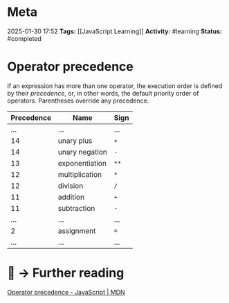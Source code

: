 # Meta
2025-01-30 17:52
**Tags:** [[JavaScript Learning]]
**Activity:** #learning 
**Status:** #completed 

# Operator precedence
If an expression has more than one operator, the execution order is defined by their *precedence*, or, in other words, the default priority order of operators. Parentheses override any precedence.

| Precedence | Name           | Sign |
| ---------- | -------------- | ---- |
| …          | …              | …    |
| 14         | unary plus     | `+`  |
| 14         | unary negation | `-`  |
| 13         | exponentiation | `**` |
| 12         | multiplication | `*`  |
| 12         | division       | `/`  |
| 11         | addition       | `+`  |
| 11         | subtraction    | `-`  |
| …          | …              | …    |
| 2          | assignment     | `=`  |
| …          | …              | …    |

# 📑 → Further reading
[Operator precedence - JavaScript | MDN](https://developer.mozilla.org/en-US/docs/Web/JavaScript/Reference/Operators/Operator_precedence)